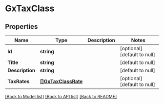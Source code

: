 # GxTaxClass

## Properties
Name | Type | Description | Notes
------------ | ------------- | ------------- | -------------
**Id** | **string** |  | [optional] [default to null]
**Title** | **string** |  | [default to null]
**Description** | **string** |  | [default to null]
**TaxRates** | [**[]GxTaxClassRate**](GXTaxClassRate.md) |  | [optional] [default to null]

[[Back to Model list]](../README.md#documentation-for-models) [[Back to API list]](../README.md#documentation-for-api-endpoints) [[Back to README]](../README.md)

